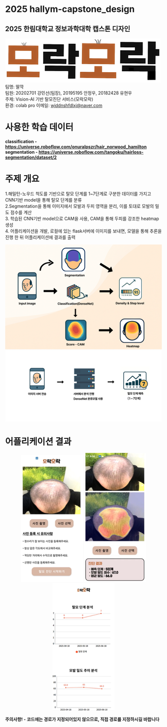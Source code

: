 # 2025 hallym-capstone_design
## 2025 한림대학교 정보과학대학 캡스톤 디자인

<img src="images/capstone_team_name.png" width="500"/><br>
팀명: 딸깍<br>
팀원: 20202701 강민선(팀장), 20195195 안정우, 20182428 유현우<br>
주제: Vision-AI 기반 탈모진단 서비스(모락모락)<br>
환경: colab pro
이메일: wjddnshfdlxj@naver.com

# **사용한 학습 데이터**<br>
**classification - https://universe.roboflow.com/onuralpszr/hair_norwood_hamilton<br>**
**segmentation - https://universe.roboflow.com/tangoku/hairloss-segmentation/dataset/2<br>**

# **주제 개요**<br>
1.해밀턴-노우드 척도를 기반으로 탈모 단계를 1~7단계로 구분한 데이터를 가지고 CNN기반 model을 통해 탈모 단계를 분류<br>
2.Segmentation을 통해 이미지에서 모발과 두피 영역을 분리, 이를 토대로 모발의 밀도 점수를 계산<br>
3. 학습된 CNN기반 model으로 CAM을 사용, CAM을 통해 두피를 강조한 heatmap 생성<br>
4. 어플리케이션을 개발, 로컬에 있는 flask서버에 이미지를 보내면, 모델을 통해 추론을 진행 한 뒤 어플리케이션에 결과를 출력<br>

<img src="images/process_model.png" width="750" /><br>
<img src="images/process_server.png" width="750" /><br>

# **어플리케이션 결과**<br>
<p align="center">
  <img src="images/app1.png" width="200"/>
  <img src="images/app2.png" width="200"/>
  <img src="images/app3.png" width="200"/>
</p>


**주의사항! - 코드에는 경로가 지정되어있지 않으므로, 직접 경로를 지정하시길 바랍니다** 


